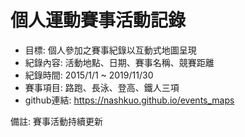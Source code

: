 # 個人運動賽事活動記錄
- 目標:         個人參加之賽事紀錄以互動式地圖呈現
- 紀錄內容:     活動地點、日期、賽事名稱、競賽距離
- 紀錄時間:     2015/1/1 ~ 2019/11/30
- 賽事項目:     路跑、長泳、登高、鐵人三項
- github連結:   https://nashkuo.github.io/events_maps

備註: 賽事活動持續更新

